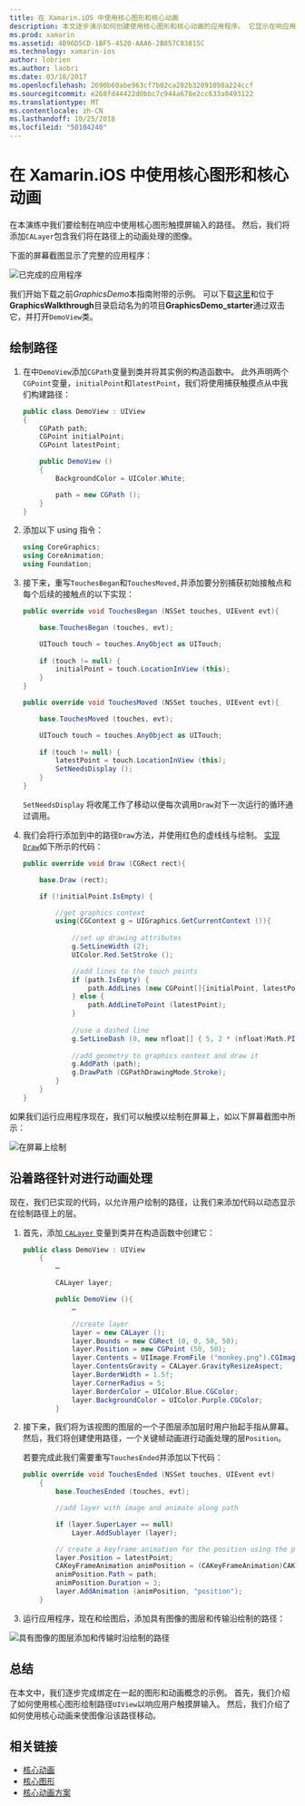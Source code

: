 ```yaml
---
title: 在 Xamarin.iOS 中使用核心图形和核心动画
description: 本文逐步演示如何创建使用核心图形和核心动画的应用程序。 它显示在响应用户触摸屏幕上绘制的方式，以及如何进行动画处理的图像沿路径移动。
ms.prod: xamarin
ms.assetid: 4B96D5CD-1BF5-4520-AAA6-2B857C83815C
ms.technology: xamarin-ios
author: lobrien
ms.author: laobri
ms.date: 03/18/2017
ms.openlocfilehash: 2690b60abe963cf7b02ca282b32091098a224ccf
ms.sourcegitcommit: e268fd44422d0bbc7c944a678e2cc633a0493122
ms.translationtype: MT
ms.contentlocale: zh-CN
ms.lasthandoff: 10/25/2018
ms.locfileid: "50104240"
---
```

# <a name="using-core-graphics-and-core-animation-in-xamarinios"></a>在 Xamarin.iOS 中使用核心图形和核心动画

在本演练中我们要绘制在响应中使用核心图形触摸屏输入的路径。 然后，我们将添加`CALayer`包含我们将在路径上的动画处理的图像。

下面的屏幕截图显示了完整的应用程序：

![](graphics-animation-walkthrough-images/00-final-app.png "已完成的应用程序")

我们开始下载之前*GraphicsDemo*本指南附带的示例。 可以下载[这里](https://developer.xamarin.com/samples/monotouch/GraphicsAndAnimation/)和位于**GraphicsWalkthrough**目录启动名为的项目**GraphicsDemo_starter**通过双击它，并打开`DemoView`类。

## <a name="drawing-a-path"></a>绘制路径


1. 在中`DemoView`添加`CGPath`变量到类并将其实例的构造函数中。 此外声明两个`CGPoint`变量，`initialPoint`和`latestPoint`，我们将使用捕获触摸点从中我们构建路径：
    
    ```csharp
    public class DemoView : UIView
    {
        CGPath path;
        CGPoint initialPoint;
        CGPoint latestPoint;
    
        public DemoView ()
        {
            BackgroundColor = UIColor.White;
    
            path = new CGPath ();
        }
    }
    ```

2. 添加以下 using 指令：

    ```csharp
    using CoreGraphics;
    using CoreAnimation;
    using Foundation;
    ```

3. 接下来，重写`TouchesBegan`和`TouchesMoved,`并添加要分别捕获初始接触点和每个后续的接触点的以下实现：

    ```csharp
    public override void TouchesBegan (NSSet touches, UIEvent evt){
    
        base.TouchesBegan (touches, evt);
    
        UITouch touch = touches.AnyObject as UITouch;
        
        if (touch != null) {
            initialPoint = touch.LocationInView (this);
        }
    }
    
    public override void TouchesMoved (NSSet touches, UIEvent evt){
    
        base.TouchesMoved (touches, evt);
    
        UITouch touch = touches.AnyObject as UITouch;
        
        if (touch != null) {
            latestPoint = touch.LocationInView (this);
            SetNeedsDisplay ();
        }
    }
    ```

    `SetNeedsDisplay` 将收尾工作了移动以便每次调用`Draw`对下一次运行的循环通过调用。

4. 我们会将行添加到中的路径`Draw`方法，并使用红色的虚线线与绘制。 [实现`Draw`](~/ios/platform/graphics-animation-ios/core-graphics.md)如下所示的代码：

    ```csharp
    public override void Draw (CGRect rect){
    
        base.Draw (rect);
    
        if (!initialPoint.IsEmpty) {
    
            //get graphics context
            using(CGContext g = UIGraphics.GetCurrentContext ()){
                    
                //set up drawing attributes
                g.SetLineWidth (2);
                UIColor.Red.SetStroke ();
    
                //add lines to the touch points
                if (path.IsEmpty) {
                    path.AddLines (new CGPoint[]{initialPoint, latestPoint});
                } else {
                    path.AddLineToPoint (latestPoint);
                }
            
                //use a dashed line
                g.SetLineDash (0, new nfloat[] { 5, 2 * (nfloat)Math.PI });
                                
                //add geometry to graphics context and draw it
                g.AddPath (path);       
                g.DrawPath (CGPathDrawingMode.Stroke);
            }
        }
    }
    ```

如果我们运行应用程序现在，我们可以触摸以绘制在屏幕上，如以下屏幕截图中所示：

![](graphics-animation-walkthrough-images/01-path.png "在屏幕上绘制")

## <a name="animating-along-a-path"></a>沿着路径针对进行动画处理

现在，我们已实现的代码，以允许用户绘制的路径，让我们来添加代码以动态显示在绘制路径上的层。

1. 首先，添加[ `CALayer` ](~/ios/platform/graphics-animation-ios/core-animation.md)变量到类并在构造函数中创建它：

    ```csharp
    public class DemoView : UIView
        {
            …
    
            CALayer layer;
    
            public DemoView (){
                …
    
                //create layer
                layer = new CALayer ();
                layer.Bounds = new CGRect (0, 0, 50, 50);
                layer.Position = new CGPoint (50, 50);
                layer.Contents = UIImage.FromFile ("monkey.png").CGImage;
                layer.ContentsGravity = CALayer.GravityResizeAspect;
                layer.BorderWidth = 1.5f;
                layer.CornerRadius = 5;
                layer.BorderColor = UIColor.Blue.CGColor;
                layer.BackgroundColor = UIColor.Purple.CGColor;
            }
    ```

2. 接下来，我们将为该视图的图层的一个子图层添加层时用户抬起手指从屏幕。 然后，我们将创建使用路径，一个关键帧动画进行动画处理的层`Position`。

    若要完成此我们需要重写`TouchesEnded`并添加以下代码：

    ```csharp
    public override void TouchesEnded (NSSet touches, UIEvent evt)
        {
            base.TouchesEnded (touches, evt);

            //add layer with image and animate along path

            if (layer.SuperLayer == null)
                Layer.AddSublayer (layer);

            // create a keyframe animation for the position using the path
            layer.Position = latestPoint;
            CAKeyFrameAnimation animPosition = (CAKeyFrameAnimation)CAKeyFrameAnimation.FromKeyPath ("position");
            animPosition.Path = path;
            animPosition.Duration = 3;
            layer.AddAnimation (animPosition, "position");
        }
    ```

3. 运行应用程序，现在和绘图后，添加具有图像的图层和传输沿绘制的路径：

![](graphics-animation-walkthrough-images/00-final-app.png "具有图像的图层添加和传输时沿绘制的路径")

## <a name="summary"></a>总结

在本文中，我们逐步完成绑定在一起的图形和动画概念的示例。 首先，我们介绍了如何使用核心图形绘制路径`UIView`以响应用户触摸屏输入。 然后，我们介绍了如何使用核心动画来使图像沿该路径移动。


## <a name="related-links"></a>相关链接

- [核心动画](~/ios/platform/graphics-animation-ios/core-animation.md)
- [核心图形](~/ios/platform/graphics-animation-ios/core-graphics.md)
- [核心动画方案](https://github.com/xamarin/recipes/tree/master/Recipes/ios/animation/coreanimation)
